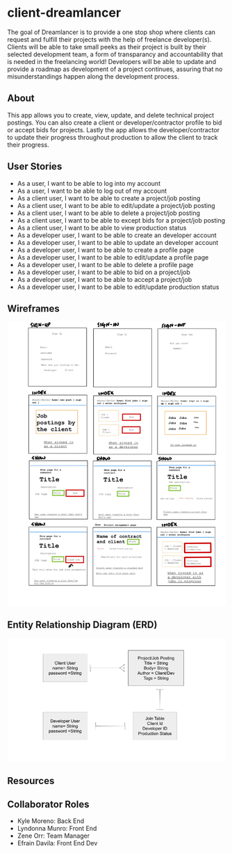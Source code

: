 # client-dreamlancer
The goal of Dreamlancer is to provide a one stop shop where clients can request and fulfill their projects with the help of freelance developer(s). Clients will be able to take small peeks as their project is built by their selected development team, a form of transparancy and accountability that is needed in the freelancing world! Developers will be able to update and provide a roadmap as development of a project continues, assuring that no misunderstandings happen along the development process.

## About
This app allows you to create, view, update, and delete technical project postings. You can also create a client or developer/contractor profile to bid or accept bids for projects. Lastly the app allows the developer/contractor to update their progress throughout production to allow the client to track their progress.

## User Stories
* As a user, I want to be able to log into my account
* As a user, I want to be able to log out of my account
* As a client user, I want to be able to create a project/job posting
* As a client user, I want to be able to edit/update a project/job posting
* As a client user, I want to be able to delete a project/job posting
* As a client user, I want to be able to except bids for a project/job posting
* As a client user, I want to be able to view production status
* As a developer user, I want to be able to create an developer account
* As a developer user, I want to be able to update an developer account
* As a developer user, I want to be able to create a profile page
* As a developer user, I want to be able to edit/update a profile page
* As a developer user, I want to be able to delete a profile page
* As a developer user, I want to be able to bid on a project/job
* As a developer user, I want to be able to accept a project/job
* As a developer user, I want to be able to edit/update production status

## Wireframes
![](Planning_Docs/wireframes-capstone-10.jpg)

## Entity Relationship Diagram (ERD)
![](Planning_Docs/dreamlancer_ERD.png)

## Resources

## Collaborator Roles
- Kyle Moreno: Back End
- Lyndonna Munro: Front End 
- Zene Orr: Team Manager
- Efrain Davila: Front End Dev

